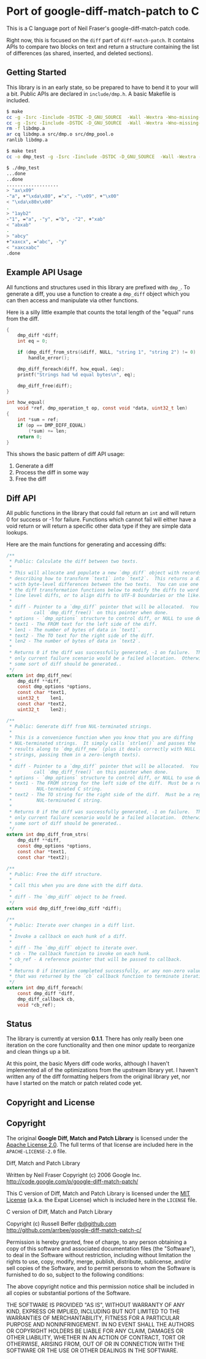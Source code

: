 Port of google-diff-match-patch to C
====================================

This is a C language port of Neil Fraser's google-diff-match-patch code.

Right now, this is focused on the `diff` part of `diff-match-patch`. It
contains APIs to compare two blocks on text and return a structure
containing the list of differences (as shared, inserted, and deleted
sections).

Getting Started
---------------

This library is in an early state, so be prepared to have to bend it to
your will a bit.  Public APIs are declared in `include/dmp.h`.  A basic
Makefile is included.

```sh
$ make
cc -g -Isrc -Iinclude -DSTDC -D_GNU_SOURCE  -Wall -Wextra -Wno-missing-field-initializers -std=c99 -O2  -fPIC   -c -o src/dmp.o src/dmp.c
cc -g -Isrc -Iinclude -DSTDC -D_GNU_SOURCE  -Wall -Wextra -Wno-missing-field-initializers -std=c99 -O2  -fPIC   -c -o src/dmp_pool.o src/dmp_pool.c
rm -f libdmp.a
ar cq libdmp.a src/dmp.o src/dmp_pool.o
ranlib libdmp.a

$ make test
cc -o dmp_test -g -Isrc -Iinclude -DSTDC -D_GNU_SOURCE  -Wall -Wextra -Wno-missing-field-initializers -std=c99 -O2  -fPIC test/dmp_test.c test/dmp_test_internals.c -L. -ldmp

$ ./dmp_test
...done
..done
...................
> "ax\x09"
-"a", +"\xda\x80", ="x", -"\x09", +"\x00"
< "\xda\x80x\x00"
.
> "1ayb2"
-"1", ="a", -"y", ="b", -"2", +"xab"
< "abxab"
.
> "abcy"
+"xaxcx", ="abc", -"y"
< "xaxcxabc"
.done
```

Example API Usage
-----------------

All functions and structures used in this library are prefixed with
`dmp_`.  To generate a diff, you use a function to create a `dmp_diff`
object which you can then access and manipulate via other functions.

Here is a silly little example that counts the total length of the "equal"
runs from the diff.

```c
{
	dmp_diff *diff;
	int eq = 0;

	if (dmp_diff_from_strs(&diff, NULL, "string 1", "string 2") != 0)
		handle_error();

	dmp_diff_foreach(diff, how_equal, &eq);
	printf("Strings had %d equal bytes\n", eq);

	dmp_diff_free(diff);
}

int how_equal(
	void *ref, dmp_operation_t op, const void *data, uint32_t len)
{
	int *sum = ref;
	if (op == DMP_DIFF_EQUAL)
		(*sum) += len;
	return 0;
}
```

This shows the basic pattern of diff API usage:

1. Generate a diff
2. Process the diff in some way
3. Free the diff

Diff API
--------

All public functions in the library that could fail return an `int` and
will return 0 for success or -1 for failure.  Functions which cannot fail
will either have a void return or will return a specific other data type
if they are simple data lookups.

Here are the main functions for generating and accessing diffs:

```c
/**
 * Public: Calculate the diff between two texts.
 *
 * This will allocate and populate a new `dmp_diff` object with records
 * describing how to transform `text1` into `text2`.  This returns a diff
 * with byte-level differences between the two texts.  You can use one of
 * the diff transformation functions below to modify the diffs to word or
 * line level diffs, or to align diffs to UTF-8 boundaries or the like.
 *
 * diff - Pointer to a `dmp_diff` pointer that will be allocated.  You must
 *        call `dmp_diff_free()` on this pointer when done.
 * options - `dmp_options` structure to control diff, or NULL to use defaults.
 * text1 - The FROM text for the left side of the diff.
 * len1 - The number of bytes of data in `text1`.
 * text2 - The TO text for the right side of the diff.
 * len2 - The number of bytes of data in `text2`.
 *
 * Returns 0 if the diff was successfully generated, -1 on failure.  The
 * only current failure scenario would be a failed allocation.  Otherwise,
 * some sort of diff should be generated..
 */
extern int dmp_diff_new(
	dmp_diff **diff,
	const dmp_options *options,
	const char *text1,
	uint32_t    len1,
	const char *text2,
	uint32_t    len2);

/**
 * Public: Generate diff from NUL-terminated strings.
 *
 * This is a convenience function when you know that you are diffing
 * NUL-terminated strings.  It simply calls `strlen()` and passes the
 * results along to `dmp_diff_new` (plus it deals correctly with NULL
 * strings, passing them in a zero-length texts).
 *
 * diff - Pointer to a `dmp_diff` pointer that will be allocated.  You must
 *        call `dmp_diff_free()` on this pointer when done.
 * options - `dmp_options` structure to control diff, or NULL to use defaults.
 * text1 - The FROM string for the left side of the diff.  Must be a regular
 *         NUL-terminated C string.
 * text2 - The TO string for the right side of the diff.  Must be a regular
 *         NUL-terminated C string.
 *
 * Returns 0 if the diff was successfully generated, -1 on failure.  The
 * only current failure scenario would be a failed allocation.  Otherwise,
 * some sort of diff should be generated..
 */
extern int dmp_diff_from_strs(
	dmp_diff **diff,
	const dmp_options *options,
	const char *text1,
	const char *text2);

/**
 * Public: Free the diff structure.
 *
 * Call this when you are done with the diff data.
 *
 * diff - The `dmp_diff` object to be freed.
 */
extern void dmp_diff_free(dmp_diff *diff);

/**
 * Public: Iterate over changes in a diff list.
 *
 * Invoke a callback on each hunk of a diff.
 *
 * diff - The `dmp_diff` object to iterate over.
 * cb - The callback function to invoke on each hunk.
 * cb_ref - A reference pointer that will be passed to callback.
 *
 * Returns 0 if iteration completed successfully, or any non-zero value
 * that was returned by the `cb` callback function to terminate iteration.
 */
extern int dmp_diff_foreach(
	const dmp_diff *diff,
	dmp_diff_callback cb,
	void *cb_ref);
```

Status
------

The library is currently at version **0.1.1**.  There has only really been
one iteration on the core functionality and then one minor update to
reorganize and clean things up a bit.

At this point, the basic Myers diff code works, although I haven't
implemented all of the optimizations from the upstream library yet.  I
haven't written any of the diff formatting helpers from the original
library yet, nor have I started on the match or patch related code yet.

Copyright and License
---------------------

Copyright
---------

The original **Google Diff, Match and Patch Library** is licensed under
the [Apache License 2.0](http://www.apache.org/licenses/LICENSE-2.0).
The full terms of that license are included here in the
`APACHE-LICENSE-2.0` file.

Diff, Match and Patch Library

  Written by Neil Fraser
  Copyright (c) 2006 Google Inc.
  <http://code.google.com/p/google-diff-match-patch/>

This C version of Diff, Match and Patch Library is licensed under
the [MIT License](http://www.opensource.org/licenses/MIT) (a.k.a.
the Expat License) which is included here in the `LICENSE` file.

C version of Diff, Match and Patch Library

  Copyright (c) Russell Belfer <rb@github.com>
  <http://github.com/arrbee/google-diff-match-patch-c/>

Permission is hereby granted, free of charge, to any person obtaining a copy of this software and associated documentation files (the "Software"), to deal in the Software without restriction, including without limitation the rights to use, copy, modify, merge, publish, distribute, sublicense, and/or sell copies of the Software, and to permit persons to whom the Software is furnished to do so, subject to the following conditions:

The above copyright notice and this permission notice shall be included in all copies or substantial portions of the Software.

THE SOFTWARE IS PROVIDED "AS IS", WITHOUT WARRANTY OF ANY KIND, EXPRESS OR IMPLIED, INCLUDING BUT NOT LIMITED TO THE WARRANTIES OF MERCHANTABILITY, FITNESS FOR A PARTICULAR PURPOSE AND NONINFRINGEMENT. IN NO EVENT SHALL THE AUTHORS OR COPYRIGHT HOLDERS BE LIABLE FOR ANY CLAIM, DAMAGES OR OTHER LIABILITY, WHETHER IN AN ACTION OF CONTRACT, TORT OR OTHERWISE, ARISING FROM, OUT OF OR IN CONNECTION WITH THE SOFTWARE OR THE USE OR OTHER DEALINGS IN THE SOFTWARE.


